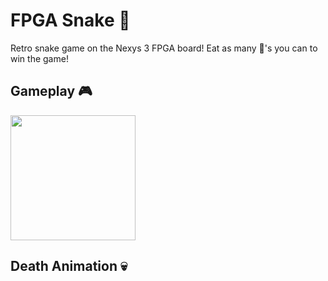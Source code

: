 # FPGA Snake :snake:

Retro snake game on the Nexys 3 FPGA board! Eat as many :apple:'s you can to win the game!

## Gameplay :video_game:

<img src="f/snake-gameplay.gif" width="200" height="200">

## Death Animation :skull:
